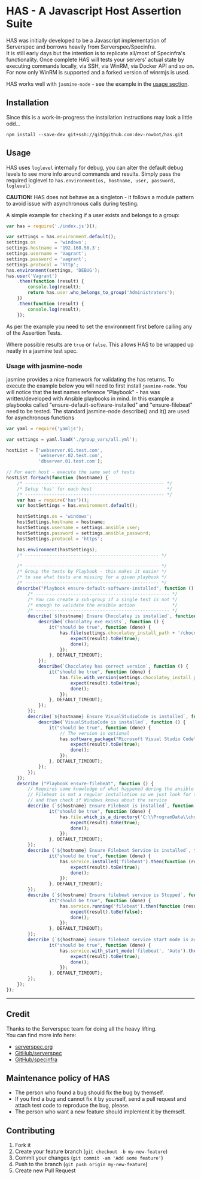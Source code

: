 # HAS - A Javascript Host Assertion Suite

HAS was initially developed to be a Javascript implementation of Serverspec and borrows heavily from Serverspec/Specinfra.   
It is still early days but the intention is to replicate all/most of Specinfra's functionality. Once complete HAS will tests your 
servers' actual state by executing commands locally, via SSH, via WinRM, via Docker API and so on.   
For now only WinRM is supported and a forked version of winrmjs is used.

HAS works well with `jasmine-node` - see the example in the [usage section](#usage-with-jasmine-node).

## Installation
Since this is a work-in-progress the installation instructions may look a little odd... 
```
npm install --save-dev git+ssh://git@github.com:dev-rowbot/has.git
```

## Usage

HAS uses `loglevel` internally for debug, you can alter the default debug levels to see more info around commands and results.
Simply pass the required loglevel to `has.environment(os, hostname, user, password, loglevel)`   

**CAUTION:** HAS does not behave as a singleton - it follows a module pattern to
avoid issue with asynchronous calls during testing. 

A simple example for checking if a user exists and belongs to a group:   

```javascript
var has = require('./index.js')();

var settings = has.environment.default();
settings.os       = 'windows'; 
settings.hostname = '192.168.58.3'; 
settings.username = 'Vagrant'; 
settings.password = 'vagrant'; 
settings.protocol = 'http'; 
has.environment(settings, 'DEBUG');
has.user('Vagrant')
    .then(function (result) {
        console.log(result);
        return has.user.who_belongs_to_group('Administrators');
    })
    .then(function (result) {
        console.log(result);
    });
```

As per the example you need to set the environment first before calling any of the Assertion Tests. 

Where possible results are `true` or `false`. This allows HAS to be wrapped up neatly in a jasmine test spec.

### Usage with jasmine-node
jasmine provides a nice framework for validating the has returns. To execute the example below you will need to first install `jasmine-node`.
You will notice that the test names reference "Playbook" - has was written/developed with Ansible playbooks in mind.
In this example a playbooks called "ensure-default-software-installed" and "ensure-filebeat" need to be tested.
The standard jasmine-node describe() and it() are used for asynchronous functions 

```javascript
var yaml = require('yamljs');

var settings = yaml.load('./group_vars/all.yml');

hostList = ['webserver.01.test.com',
            'webserver.02.test.com',
            'dbserver.01.test.com'];

// For each host - execute the same set of tests
hostList.forEach(function (hostname) {
    /* ---------------------------------------------------- */
    /* Setup 'has' for each host                            */
    /* ---------------------------------------------------- */
    var has = require('has')();
    var hostSettings = has.environment.default();

    hostSettings.os = 'windows';
    hostSettings.hostname = hostname;
    hostSettings.username = settings.ansible_user;
    hostSettings.password = settings.ansible_password;
    hostSettings.protocol = 'https';

    has.environment(hostSettings);
    /* -------------------------------------------------- */

    /* -------------------------------------------------- */
    /* Group the tests by Playbook - this makes it easier */
    /* to see what tests are missing for a given playbook */
    /* -------------------------------------------------- */
    describe("Playbook ensure-default-software-installed", function () {
        /* -------------------------------------------------- */
        /* You can create a sub-group if a single test is not */
        /* enough to validate the ansible action              */
        /* -------------------------------------------------- */
        describe(`${hostname} Ensure Chocolatey is installed`, function () {
            describe(`Chocolatey exe exists`, function () {
                it("should be true", function (done) {
                    has.file(settings.chocolatey_install_path + '/choco.exe').then(function (result) {
                        expect(result).toBe(true);
                        done();
                    });
                }, DEFAULT_TIMEOUT);
            });
            describe(`Chocolatey has correct version`, function () {
                it("should be true", function (done) {
                    has.file.with_version(settings.chocolatey_install_path + '/choco.exe', '0.9.9.11').then(function (result) {
                        expect(result).toBe(true);
                        done();
                    });
                }, DEFAULT_TIMEOUT);
            });
        });
        describe(`${hostname} Ensure VisualStudioCode is installed`, function () {
            describe(`VisualStudioCode is installed`, function () {
                it("should be true", function (done) {
                    // The version is optional
                    has.software_package("Microsoft Visual Studio Code", "1.3.1").then(function (result) {
                        expect(result).toBe(true);
                        done();
                    });
                }, DEFAULT_TIMEOUT);
            });
        });
    });
    describe ("Playbook ensure-filebeat", function () {
        // Requires some knowledge of what happened during the ansible "deploy"
        // Filebeat is not a regular installation so we just look for the exe first
        // and then check if Windows knows about the service
        describe (`${hostname} Ensure Filebeat is installed`, function () {
                it("should be true", function (done) {
                    has.file.which_is_a_directory('C:\\ProgramData\\chocolatey\\lib\\filebeat\\tools\\filebeat-1.2.3-windows').then(function (result) {
                        expect(result).toBe(true);
                        done();
                    });
                }, DEFAULT_TIMEOUT);
        });
        describe (`${hostname} Ensure Filebeat Service is installed`, function () {
                it("should be true", function (done) {
                    has.service.installed('filebeat').then(function (result) {
                        expect(result).toBe(true);
                        done();
                    });
                }, DEFAULT_TIMEOUT);
        });
        describe (`${hostname} Ensure filebeat service is Stopped`, function () {
                it("should be true", function (done) {
                    has.service.running('filebeat').then(function (result) {
                        expect(result).toBe(false);
                        done();
                    });
                }, DEFAULT_TIMEOUT);
        });
        describe (`${hostname} Ensure filebeat service start mode is auto`, function () {
                it("should be true", function (done) {
                    has.service.with_start_mode('filebeat', 'Auto').then(function (result) {
                        expect(result).toBe(true);
                        done();
                    });
                }, DEFAULT_TIMEOUT);
        });
    });
});

```


----
## Credit
Thanks to the Serverspec team for doing all the heavy lifting.   
You can find more info here: 
* [serverspec.org](http://serverspec.org/)
* [GitHub/serverspec](https://github.com/mizzy/serverspec)
* [GitHub/specinfra](https://github.com/mizzy/specinfra)

## Maintenance policy of HAS

* The person who found a bug should fix the bug by themself.
* If you find a bug and cannot fix it by yourself, send a pull request and attach test code to reproduce the bug, please.
* The person who want a new feature should implement it by themself.

## Contributing

1. Fork it
2. Create your feature branch (`git checkout -b my-new-feature`)
3. Commit your changes (`git commit -am 'Add some feature'`)
4. Push to the branch (`git push origin my-new-feature`)
5. Create new Pull Request

